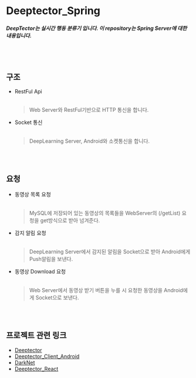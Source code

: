 # Deeptector_Spring
#####  DeepTector는 실시간 행동 분류기 입니다. 이 repository는 Spring Server에 대한 내용입니다.
<br/><br/>
## 구조
- RestFul Api<br/><br/>
  >Web Server와 RestFul기반으로 HTTP 통신을 합니다.
- Socket 통신<br/><br/>
  >DeepLearning Server, Android와 소켓통신을 합니다.
  
 <br/><br/>
 
## 요청
- 동영상 목록 요청<br/><br/>
  >MySQL에 저장되어 있는 동영상의 목록들을 WebServer의 (/getList) 요청을 get방식으로 받아 넘겨준다.
- 감지 알림 요청<br/><br/>
  >DeepLearning Server에서 감지된 알림을 Socket으로 받아 Android에게 Push알림을 보낸다.
- 동영상 Download 요청<br/><br/>
  >Web Server에서 동영상 받기 버튼을 누를 시 요청한 동영상을 Android에게 Socket으로 보낸다.
  
  <br/><br/>
## 프로젝트 관련 링크

- <a href="https://github.com/Deeptector/Deeptector">Deeptector</a>
- <a href="https://github.com/Deeptector/Deeptector_Client_Android">Deeptector_Client_Android</a>
- <a href="https://github.com/Deeptector/Darknet">DarkNet</a>
- <a href="https://github.com/Deeptector/Deeptector_React">Deeptector_React</a>

